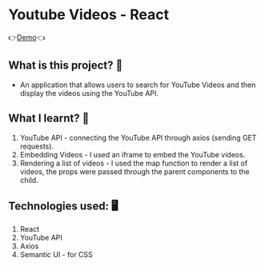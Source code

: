 # Youtube Videos - React
👉[Demo](https://react-youtube-videos.herokuapp.com/)👈

## What is this project? 🤔
* An application that allows users to search for YouTube Videos and then display the videos using the YouTube API.

## What I learnt? 👏
1. YouTube API - connecting the YouTube API through axios (sending GET requests).
2. Embedding Videos - I used an iframe to embed the YouTube videos.
4. Rendering a list of videos - I used the map function to render a list of videos, the props were passed through the parent components to the child.

## Technologies used: 🖥
1. React
2. YouTube API
3. Axios
4. Semantic UI - for CSS
